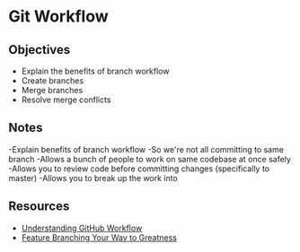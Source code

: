# Git Workflow

## Objectives

- Explain the benefits of branch workflow
- Create branches
- Merge branches
- Resolve merge conflicts

## Notes
-Explain benefits of branch workflow
  -So we're not all committing to same branch
  -Allows a bunch of people to work on same codebase at once safely
  -Allows you to review code before committing changes (specifically to master)
  -Allows you to break up the work into
## Resources

- [Understanding GitHub Workflow](https://guides.github.com/introduction/flow/)
- [Feature Branching Your Way to Greatness](https://www.atlassian.com/agile/software-development/branching)
